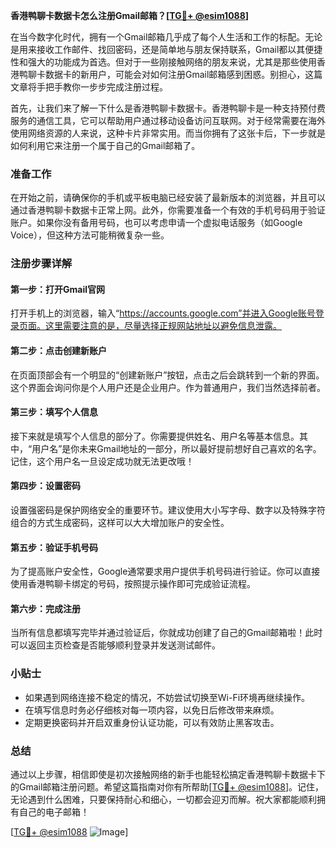 **香港鸭聊卡数据卡怎么注册Gmail邮箱？[[TG💪+ @esim1088](https://t.me/s/esim1088)]**

在当今数字化时代，拥有一个Gmail邮箱几乎成了每个人生活和工作的标配。无论是用来接收工作邮件、找回密码，还是简单地与朋友保持联系，Gmail都以其便捷性和强大的功能成为首选。但对于一些刚接触网络的朋友来说，尤其是那些使用香港鸭聊卡数据卡的新用户，可能会对如何注册Gmail邮箱感到困惑。别担心，这篇文章将手把手教你一步步完成注册过程。

首先，让我们来了解一下什么是香港鸭聊卡数据卡。香港鸭聊卡是一种支持预付费服务的通信工具，它可以帮助用户通过移动设备访问互联网。对于经常需要在海外使用网络资源的人来说，这种卡片非常实用。而当你拥有了这张卡后，下一步就是如何利用它来注册一个属于自己的Gmail邮箱了。

### 准备工作

在开始之前，请确保你的手机或平板电脑已经安装了最新版本的浏览器，并且可以通过香港鸭聊卡数据卡正常上网。此外，你需要准备一个有效的手机号码用于验证账户。如果你没有备用号码，也可以考虑申请一个虚拟电话服务（如Google Voice），但这种方法可能稍微复杂一些。

### 注册步骤详解

#### 第一步：打开Gmail官网

打开手机上的浏览器，输入“https://accounts.google.com”并进入Google账号登录页面。这里需要注意的是，尽量选择正规网站地址以避免信息泄露。

#### 第二步：点击创建新账户

在页面顶部会有一个明显的“创建新账户”按钮，点击之后会跳转到一个新的界面。这个界面会询问你是个人用户还是企业用户。作为普通用户，我们当然选择前者。

#### 第三步：填写个人信息

接下来就是填写个人信息的部分了。你需要提供姓名、用户名等基本信息。其中，“用户名”是你未来Gmail地址的一部分，所以最好提前想好自己喜欢的名字。记住，这个用户名一旦设定成功就无法更改哦！

#### 第四步：设置密码

设置强密码是保护网络安全的重要环节。建议使用大小写字母、数字以及特殊字符组合的方式生成密码，这样可以大大增加账户的安全性。

#### 第五步：验证手机号码

为了提高账户安全性，Google通常要求用户提供手机号码进行验证。你可以直接使用香港鸭聊卡绑定的号码，按照提示操作即可完成验证流程。

#### 第六步：完成注册

当所有信息都填写完毕并通过验证后，你就成功创建了自己的Gmail邮箱啦！此时可以返回主页检查是否能够顺利登录并发送测试邮件。

### 小贴士

- 如果遇到网络连接不稳定的情况，不妨尝试切换至Wi-Fi环境再继续操作。
- 在填写信息时务必仔细核对每一项内容，以免日后修改带来麻烦。
- 定期更换密码并开启双重身份认证功能，可以有效防止黑客攻击。

### 总结

通过以上步骤，相信即使是初次接触网络的新手也能轻松搞定香港鸭聊卡数据卡下的Gmail邮箱注册问题。希望这篇指南对你有所帮助[[TG💪+ @esim1088](https://t.me/s/esim1088)]。记住，无论遇到什么困难，只要保持耐心和细心，一切都会迎刃而解。祝大家都能顺利拥有自己的电子邮箱！

[[TG💪+ @esim1088](https://t.me/s/esim1088) ![Image](https://i.postimg.cc/4NQfJmqS/Snipaste-2025-05-13-00-14-12.png)]